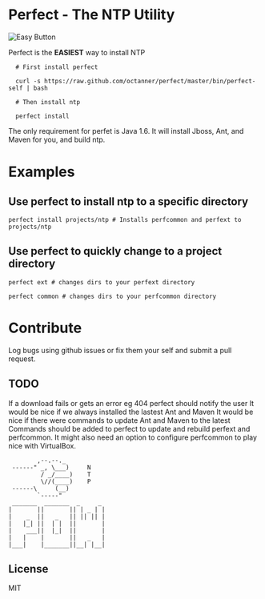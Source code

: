 # Perfect - The NTP Utility

![Easy Button](http://i.imgur.com/1JqfhPh.jpg)

Perfect is the **EASIEST** way to install NTP

```
  # First install perfect

  curl -s https://raw.github.com/octanner/perfect/master/bin/perfect-self | bash

  # Then install ntp

  perfect install

```

The only requirement for perfet is Java 1.6. It will install Jboss, Ant, and Maven for you, and build ntp.

# Examples

## Use perfect to install ntp to a specific directory

```
perfect install projects/ntp # Installs perfcommon and perfext to projects/ntp
```

## Use perfect to quickly change to a project directory

```
perfect ext # changes dirs to your perfext directory
```

```
perfect common # changes dirs to your perfcommon directory
```

# Contribute

Log bugs using github issues or fix them your self and submit a pull request.

## TODO
If a download fails or gets an error eg 404 perfect should notify the user
It would be nice if we always installed the lastest Ant and Maven
It would be nice if there were commands to update Ant and Maven to the latest
Commands should be added to perfect to update and rebuild perfext and perfcommon.
It might also need an option to configure perfcommon to play nice with VirtualBox.

```
        ,--.--._
 ------" _, \___)     N
         / _/____)    T
         \//(____)    P
 ------\     (__)
        `-----"
 _______  _______  _     _
|       ||       || | _ | |
|    _  ||   _   || || || |
|   |_| ||  | |  ||       |
|    ___||  |_|  ||       |
|   |    |       ||   _   |
|___|    |_______||__| |__|
```

## License
MIT


